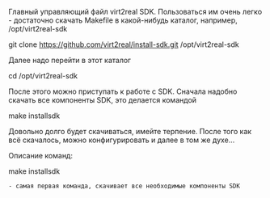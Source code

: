 Главный управляющий файл virt2real SDK. Пользоваться им очень легко - достаточно скачать Makefile в какой-нибудь каталог,
например, /opt/virt2real-sdk

git clone https://github.com/virt2real/install-sdk.git /opt/virt2real-sdk

Далее надо перейти в этот каталог

cd /opt/virt2real-sdk

После этого можно приступать к работе с SDK. Сначала надобно скачать все компоненты SDK, это делается командой

make installsdk

Довольно долго будет скачиваться, имейте терпение. После того как всё скачалось, можно конфигурировать и далее в том же духе...


Описание команд:

make installsdk

    - самая первая команда, скачивает все необходимые компоненты SDK

    

